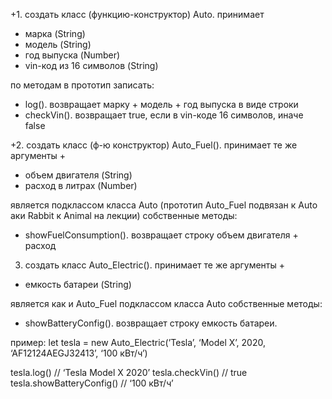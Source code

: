 +1. создать класс (функцию-конструктор) Auto. принимает 
+ марка (String)
+ модель (String)
+ год выпуска (Number)
+ vin-код из 16 символов (String)

по методам в прототип записать:
+ log(). возвращает марку + модель + год выпуска в виде строки
+ checkVin(). возвращает true, если в vin-коде 16 символов, иначе false

+2. создать класс (ф-ю конструктор) Auto_Fuel().
принимает те же аргументы +
+ объем двигателя (String)
+ расход в литрах (Number)

является подклассом класса Auto (прототип Auto_Fuel подвязан к Auto aки Rabbit к Animal на лекции)
собственные методы:
+ showFuelConsumption(). возвращает строку объем двигателя + расход

3. создать класс Auto_Electric().
принимает те же аргументы +
- емкость батареи (String)

является как и Auto_Fuel подклассом класса Auto 
собственные методы:
- showBatteryConfig(). возвращает строку емкость батареи.

пример:
let tesla = new Auto_Electric(’Tesla’, ‘Model X’, 2020, ‘AF12124AEGJ32413’, ‘100 кВт/ч’)

tesla.log() // ‘Tesla Model X 2020’
tesla.checkVin() // true
tesla.showBatteryConfig() // ‘100 кВт/ч’